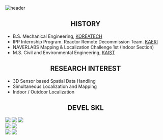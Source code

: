![header](https://capsule-render.vercel.app/api?type=rect&color=timeGradient&text=VISUAL%20INTELLIGENCE&text=%20ROBOTICS&fontSize=20)

## <div align=center>HISTORY</div>  
- B.S. Mechanical Engineering, [KOREATECH](https://www.koreatech.ac.kr/kor/Main.do)
- IPP Internship Program. Reactor Remote Decommission Team. [KAERI](https://www.kaeri.re.kr/)  
- NAVERLABS Mapping & Localization Challenge 1st (Indoor Section)
- M.S. Civil and Environmental Engineering, [KAIST](https://www.kaist.ac.kr/kr/)

## <div align=center>RESEARCH INTEREST</div>  
- 3D Sensor based Spatial Data Handling  
- Simultaneous Localization and Mapping  
- Indoor / Outdoor Localization  

## <div align=center>DEVEL SKL</div>  
<img src="https://img.shields.io/badge/C++-00599C?style=flat-square&logo=c%2B%2B&logoColor=white"/> <img src="https://img.shields.io/badge/CMake-064F8C?style=flat-square&logo=cmake&logoColor=white"/> <img src="https://img.shields.io/badge/Python-3776AB?style=flat-square&logo=python&logoColor=white"/>  
<img src="https://img.shields.io/badge/Pytorch-EE4C2C?style=flat-square&logo=pytorch&logoColor=white"/> <img src="https://img.shields.io/badge/KERAS-D00000?style=flat-square&logo=keras&logoColor=white"/>  
<img src="https://img.shields.io/badge/ROS-22314E?style=flat-square&logo=ros&logoColor=white"/> <img src="https://img.shields.io/badge/Docker-2496ED?style=flat-square&logo=docker&logoColor=white"/>

